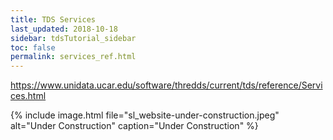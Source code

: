 ```yaml
---
title: TDS Services
last_updated: 2018-10-18
sidebar: tdsTutorial_sidebar
toc: false
permalink: services_ref.html
---
```


https://www.unidata.ucar.edu/software/thredds/current/tds/reference/Services.html

{% include image.html file="sl_website-under-construction.jpeg" alt="Under Construction" caption="Under Construction" %}